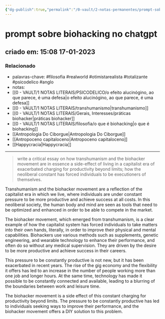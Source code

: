 ```yaml
---
{"dg-publish":true,"permalink":"/0-vault/2-notas-permanentes/prompt-sobre-biohacking-no-chatgpt/","tags":["permanente","filosofia","realworld","otimistarealista","totalizante","psicodelico","anglo"],"dgHomeLink":true,"dgShowLocalGraph":true,"dgShowFileTree":true,"dgEnableSearch":true}
---
```


# prompt sobre biohacking no chatgpt
## criado em: 15:08 17-01-2023

### Relacionado
- palavras-chave: #filosofia #realworld #otimistarealista #totalizante #psicodelico #anglo
- notas: 
- [[0 - VAULT/1 NOTAS LITERAIS/PSICODELICO/o efeito alucinógino, ao que parece, é uma defesa\|o efeito alucinógino, ao que parece, é uma defesa]]
- [[0 - VAULT/1 NOTAS LITERAIS/transhumanismo\|transhumanismo]]
- [[0 - VAULT/1 NOTAS LITERAIS/Gerais, Interesses/práticas biohacker\|práticas biohacker]]
- [[0 - VAULT/1 NOTAS LITERAIS/filosofia/o que é biohacking\|o que é biohacking]]
- [[Antropologia Do Ciborgue\|Antropologia Do Ciborgue]]
- [[Antropoceno capitaloceno\|Antropoceno capitaloceno]]
- [[Happycracia\|Happycracia]]
---
>write a critical essay on how transhumanism and the biohacker movement are in essence a side-effect of living in a capitalist era of exacerbated charging for productivity beyond limits; how the neoliberal constant has forced individuals to be executioners of themselves.

Transhumanism and the biohacker movement are a reflection of the capitalist era in which we live, where individuals are under constant pressure to be more productive and achieve success at all costs. In this neoliberal society, the human body and mind are seen as tools that need to be optimized and enhanced in order to be able to compete in the market.

The biohacker movement, which emerged from transhumanism, is a clear example of how the capitalist system has forced individuals to take matters into their own hands, literally, in order to improve their physical and mental capabilities. Biohackers use various methods such as supplements, genetic engineering, and wearable technology to enhance their performance, and often do so without any medical supervision. They are driven by the desire to be more productive and achieve success in their careers.

This pressure to be constantly productive is not new, but it has been exacerbated in recent years. The rise of the gig economy and the flexibility it offers has led to an increase in the number of people working more than one job and longer hours. At the same time, technology has made it possible to be constantly connected and available, leading to a blurring of the boundaries between work and leisure time.

The biohacker movement is a side effect of this constant charging for productivity beyond limits. The pressure to be constantly productive has led to individuals seeking ways to improve their performance, and the biohacker movement offers a DIY solution to this problem.